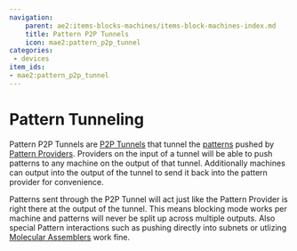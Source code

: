 ```yaml
---
navigation:
    parent: ae2:items-blocks-machines/items-block-machines-index.md
    title: Pattern P2P Tunnels
    icon: mae2:pattern_p2p_tunnel
categories:
 - devices
item_ids:
- mae2:pattern_p2p_tunnel
---
```


# Pattern Tunneling

<GameScene zoom="4" background="transparent">
    <ImportStructure src="mae2:assets/assemblies/p2p/single_pattern.snbt" />
    <IsometricCamera yaw="15" pitch="30"/>
</GameScene>

Pattern P2P Tunnels are [P2P Tunnels](ae2:items-blocks-machines/p2p_tunnels.md)
that tunnel the [patterns](ae2:items-blocks-machines/patterns.md) pushed by [Pattern
Providers](ae2:items-blocks-machines/pattern_provider.md). Providers on the
input of a tunnel will be able to push patterns to any machine on the output of
that tunnel. Additionally machines can output into the output of the tunnel to
send it back into the pattern provider for convenience.

Patterns sent through the P2P Tunnel will act just like the Pattern Provider is
right there at the output of the tunnel. This means blocking mode works per
machine and patterns will never be split up across multiple outputs. Also
special Pattern interactions such as pushing directly into subnets or utlizing
[Molecular Assemblers](ae2:items-blocks-machines/molecular_assembler.md) work
fine.


